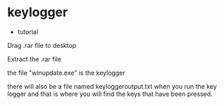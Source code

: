 # keylogger

* tutorial

Drag .rar file to desktop 

Extract the .rar file 

the file "winupdate.exe" is the keylogger

there will also be a file named keyloggeroutput.txt when you run the key logger 
and that is where you will find the keys that have been pressed.

